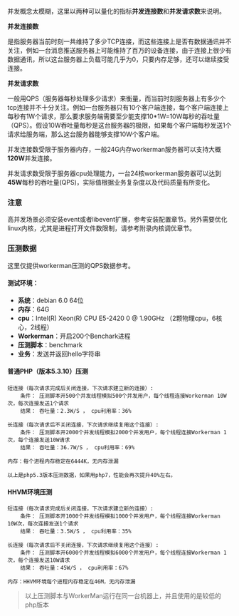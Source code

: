 并发概念太模糊，这里以两种可以量化的指标**并发连接数**和**并发请求数**来说明。

**并发连接数**

是指服务器当前时刻一共维持了多少TCP连接，而这些连接上是否有数据通讯并不关注，例如一台消息推送服务器上可能维持了百万的设备连接，由于连接上很少有数据通讯，所以这台服务器上负载可能几乎为0，只要内存足够，还可以继续接受连接。

**并发请求数**

一般用QPS（服务器每秒处理多少请求）来衡量，而当前时刻服务器上有多少个tcp连接并不十分关注。例如一台服务器只有10个客户端连接，每个客户端连接上每秒有1W个请求，那么要求服务端需要至少能支撑10*1W=10W每秒的吞吐量（QPS）。假设10W吞吐量每秒是这台服务器的极限，如果每个客户端每秒发送1个请求给服务端，那么这台服务器能够支撑10W个客户端。



并发连接数受限于服务器内存，一般24G内存workerman服务器可以支持大概**120W**并发连接。

并发请求数受限于服务器cpu处理能力，一台24核workerman服务器可以达到**45W**每秒的吞吐量(QPS)，实际值根据业务复杂度以及代码质量有所变化。



### 注意

高并发场景必须安装event或者libevent扩展，参考安装配置章节。另外需要优化linux内核，尤其是进程打开文件数限制，请参考附录内核调优章节。



### 压测数据

这里仅提供workerman压测的QPS数据参考。

#### 测试环境：

- **系统**：debian 6.0 64位
- **内存**：64G
- **cpu**：Intel(R) Xeon(R) CPU E5-2420 0 @ 1.90GHz （2颗物理cpu，6核心，2线程）
- **Workerman**：开启200个Benchark进程
- **压测脚本**：benchmark
- **业务**：发送并返回hello字符串



#### 普通PHP（版本5.3.10）压测

```
短连接（每次请求完成后关闭连接，下次请求建立新的连接）:
    条件： 压测脚本开500个并发线程模拟500个并发用户，每个线程连接Workerman 10W次，每次连接发送1个请求
    结果： 吞吐量：2.3W/S ， cpu利用率：36%

长连接（每次请求后不关闭连接，下次请求继续复用这个连接）:
    条件： 压测脚本开2000个并发线程模拟2000个并发用户，每个线程连接Workerman 1次，每个连接发送10W请求
    结果： 吞吐量：36.7W/S ， cpu利用率：69%

内存：每个进程内存稳定在6444K，无内存泄漏

以上是php5.3版本压测数据，如果用php7，性能会再次提升40%左右。
```



#### HHVM环境压测

```
短连接（每次请求完成后关闭连接，下次请求建立新的连接）:
    条件： 压测脚本开1000个并发线程模拟1000个并发用户，每个线程连接Workerman 10W次，每次连接发送1个请求
    结果： 吞吐量：3.5W/S ， cpu利用率：35%

长连接（每次请求后不关闭连接，下次请求继续复用这个连接）:
    条件： 压测脚本开6000个并发线程模拟6000个并发用户，每个线程连接Workerman 1次，每个连接发送10W请求
    结果： 吞吐量：45W/S ， cpu利用率：67%

内存：HHVM环境每个进程内存稳定在46M，无内存泄漏
```

> 以上压测脚本与WorkerMan运行在同一台机器上，并且使用的是较低的php版本